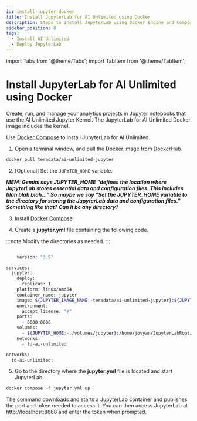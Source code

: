 ```yaml
---
id: install-jupyter-docker
title: Install JupyterLab for AI Unlimited using Docker
description: Steps to install JupyterLab using Docker Engine and Compose file.
sidebar_position: 8
tags:
  - Install AI Unlimited
  - Deploy JupyterLab
---
```

import Tabs from '@theme/Tabs';
import TabItem from '@theme/TabItem';

# Install JupyterLab for AI Unlimited using Docker

Create, run, and manage your analytics projects in Jupyter notebooks that use the AI Unlimited Jupyter Kernel. The JupyterLab for AI Unlimited Docker image includes the kernel. 

Use [Docker Compose](https://docs.docker.com/compose/) to install JupyterLab for AI Unlimited. 

1. Open a terminal window, and pull the Docker image from [DockerHub](https://hub.docker.com/r/teradata/ai-unlimited-jupyter).

```bash
docker pull teradata/ai-unlimited-jupyter
```
   
2. [Optional] Set the `JUPYTER_HOME` variable.

***MEM: Gemini says JUPYTER_HOME "defines the location where JupyterLab stores essential data and configuration files. This includes blah blah blah..." So maybe we say "Set the JUPYTER_HOME variable to the directory for storing the JupyterLab data and configuration files." Something like that? Can it be any directory?***

3. Install [Docker Compose](https://docs.docker.com/compose/install/).

4. Create a **jupyter.yml** file containing the following code.

 :::note
Modify the directories as needed.
:::

```bash 

    version: "3.9"

services:
  jupyter:
    deploy:
      replicas: 1
    platform: linux/amd64
    container_name: jupyter
    image: ${JUPYTER_IMAGE_NAME:-teradata/ai-unlimited-jupyter}:${JUPYTER_IMAGE_TAG:-latest}
    environment:
      accept_license: "Y"
    ports:
      - 8888:8888
    volumes:
      - ${JUPYTER_HOME:-./volumes/jupyter}:/home/jovyan/JupyterLabRoot/userdata
    networks:
      - td-ai-unlimited

networks:
  td-ai-unlimited:

```
5. Go to the directory where the **jupyter.yml** file is located and start JupyterLab.

```bash 
docker compose -f jupyter.yml up
```
The command downloads and starts a JupyterLab container and publishes the port and token needed to access it. You can then access JupyterLab at http://localhost:8888 and enter the token when prompted. 
